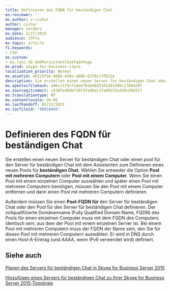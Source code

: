 ```yaml
---
title: Definieren des FQDN für beständigen Chat
ms.reviewer: ''
ms.author: v-cichur
author: cichur
manager: serdars
ms.date: 3/27/2015
audience: ITPro
ms.topic: article
f1.keywords:
- CSH
ms.custom:
- ms.lync.tb.AddPersistentChatFqdnPage
ms.prod: skype-for-business-itpro
localization_priority: Normal
ms.assetid: e0123fa6-008b-430e-a68b-61f0cc3fb12e
description: Sie erstellen einen neuen Server für beständigen Chat oder einen Pool für den Server für beständigen Chat mit dem Assistenten zum Definieren eines neuen Pools für beständigen Chat. Wählen Sie entweder die Option Pool mit mehreren Computern oder Pool mit einem Computer. Wenn Sie einen Pool mit einem einzelnen Computer auswählen und später einen Pool mit mehreren Computern benötigen, müssen Sie den Pool mit einem Computer entfernen und dann einen Pool mit mehreren Computern definieren.
ms.openlocfilehash: e96cc1f3c71dee7bab50d3101281596c17084207
ms.sourcegitcommit: c528fad9db719f3fa96dc3fa99332a349cd9d317
ms.translationtype: MT
ms.contentlocale: de-DE
ms.lasthandoff: 01/12/2021
ms.locfileid: "49818445"
---
```

# <a name="define-persistent-chat-fqdn"></a>Definieren des FQDN für beständigen Chat
 
Sie erstellen einen neuen Server für beständigen Chat oder einen pool für den Server für beständigen Chat mit dem Assistenten zum Definieren eines neuen Pools für **beständigen Chat.** Wählen Sie entweder die Option **Pool mit mehreren Computern** oder **Pool mit einem Computer**. Wenn Sie einen Pool mit einem einzelnen Computer auswählen und später einen Pool mit mehreren Computern benötigen, müssen Sie den Pool mit einem Computer entfernen und dann einen Pool mit mehreren Computern definieren.
  
Außerdem müssen Sie einen **Pool-FQDN für** den Server für beständigen Chat oder den Pool für den Server für beständigen Chat definieren. Der vollqualifizierte Domänenname (Fully Qualified Domain Name, FQDN) des Pools für einen einzelnen Computer muss mit dem FQDN des Computers identisch sein, aus dem der Pool mit einem einzelnen Server ist. Bei einem Pool mit mehreren Computern muss der FQDN der Name sein, den Sie für diesen Pool mit mehreren Computern auswählen. Er wird in DNS durch einen Host-A-Eintrag (und AAAA, wenn IPv6 verwendet wird) definiert.
  
## <a name="see-also"></a>Siehe auch

[Planen des Servers für beständigen Chat in Skype for Business Server 2015](../../plan-your-deployment/persistent-chat-server/persistent-chat-server.md)
  
[Hinzufügen eines Servers für beständigen Chat zu Ihrer Skype for Business Server 2015-Topologie](../../deploy/deploy-persistent-chat-server/add-persistent-chat-server.md)
